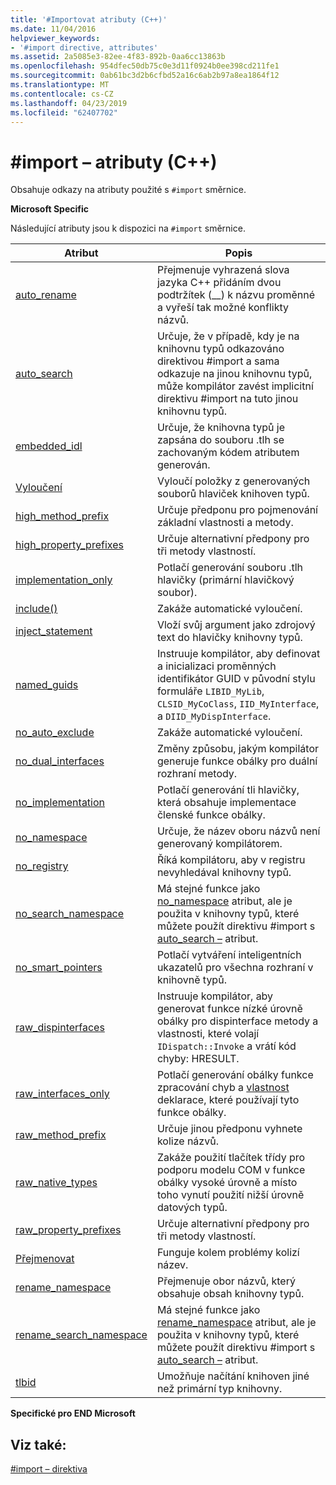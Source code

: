 ```yaml
---
title: '#Importovat atributy (C++)'
ms.date: 11/04/2016
helpviewer_keywords:
- '#import directive, attributes'
ms.assetid: 2a5085e3-82ee-4f83-892b-0aa6cc13863b
ms.openlocfilehash: 954dfec50db75c0e3d11f0924b0ee398cd211fe1
ms.sourcegitcommit: 0ab61bc3d2b6cfbd52a16c6ab2b97a8ea1864f12
ms.translationtype: MT
ms.contentlocale: cs-CZ
ms.lasthandoff: 04/23/2019
ms.locfileid: "62407702"
---
```

# <a name="import-attributes-c"></a>#import – atributy (C++)
Obsahuje odkazy na atributy použité s `#import` směrnice.

**Microsoft Specific**

Následující atributy jsou k dispozici na `#import` směrnice.

|Atribut|Popis|
|---------------|-----------------|
|[auto_rename](../preprocessor/auto-rename.md)|Přejmenuje vyhrazená slova jazyka C++ přidáním dvou podtržítek (__) k názvu proměnné a vyřeší tak možné konflikty názvů.|
|[auto_search](../preprocessor/auto-search.md)|Určuje, že v případě, kdy je na knihovnu typů odkazováno direktivou #import a sama odkazuje na jinou knihovnu typů, může kompilátor zavést implicitní direktivu #import na tuto jinou knihovnu typů.|
|[embedded_idl](../preprocessor/embedded-idl.md)|Určuje, že knihovna typů je zapsána do souboru .tlh se zachovaným kódem atributem generován.|
|[Vyloučení](../preprocessor/exclude-hash-import.md)|Vyloučí položky z generovaných souborů hlaviček knihoven typů.|
|[high_method_prefix](../preprocessor/high-method-prefix.md)|Určuje předponu pro pojmenování základní vlastnosti a metody.|
|[high_property_prefixes](../preprocessor/high-property-prefixes.md)|Určuje alternativní předpony pro tři metody vlastností.|
|[implementation_only](../preprocessor/implementation-only.md)|Potlačí generování souboru .tlh hlavičky (primární hlavičkový soubor).|
|[include()](../preprocessor/include-parens.md)|Zakáže automatické vyloučení.|
|[inject_statement](../preprocessor/inject-statement.md)|Vloží svůj argument jako zdrojový text do hlavičky knihovny typů.|
|[named_guids](../preprocessor/named-guids.md)|Instruuje kompilátor, aby definovat a inicializaci proměnných identifikátor GUID v původní stylu formuláře `LIBID_MyLib`, `CLSID_MyCoClass`, `IID_MyInterface`, a `DIID_MyDispInterface`.|
|[no_auto_exclude](../preprocessor/no-auto-exclude.md)|Zakáže automatické vyloučení.|
|[no_dual_interfaces](../preprocessor/no-dual-interfaces.md)|Změny způsobu, jakým kompilátor generuje funkce obálky pro duální rozhraní metody.|
|[no_implementation](../preprocessor/no-implementation.md)|Potlačí generování tli hlavičky, která obsahuje implementace členské funkce obálky.|
|[no_namespace](../preprocessor/no-namespace.md)|Určuje, že název oboru názvů není generovaný kompilátorem.|
|[no_registry](../preprocessor/no-registry.md)|Říká kompilátoru, aby v registru nevyhledával knihovny typů.|
|[no_search_namespace](../preprocessor/no-search-namespace.md)|Má stejné funkce jako [no_namespace](../preprocessor/no-namespace.md) atribut, ale je použita v knihovny typů, které můžete použít direktivu #import s [auto_search –](../preprocessor/auto-search.md) atribut.|
|[no_smart_pointers](../preprocessor/no-smart-pointers.md)|Potlačí vytváření inteligentních ukazatelů pro všechna rozhraní v knihovně typů.|
|[raw_dispinterfaces](../preprocessor/raw-dispinterfaces.md)|Instruuje kompilátor, aby generovat funkce nízké úrovně obálky pro dispinterface metody a vlastnosti, které volají `IDispatch::Invoke` a vrátí kód chyby: HRESULT.|
|[raw_interfaces_only](../preprocessor/raw-interfaces-only.md)|Potlačí generování obálky funkce zpracování chyb a [vlastnost](../cpp/property-cpp.md) deklarace, které používají tyto funkce obálky.|
|[raw_method_prefix](../preprocessor/raw-method-prefix.md)|Určuje jinou předponu vyhnete kolize názvů.|
|[raw_native_types](../preprocessor/raw-native-types.md)|Zakáže použití tlačítek třídy pro podporu modelu COM v funkce obálky vysoké úrovně a místo toho vynutí použití nižší úrovně datových typů.|
|[raw_property_prefixes](../preprocessor/raw-property-prefixes.md)|Určuje alternativní předpony pro tři metody vlastností.|
|[Přejmenovat](../preprocessor/rename-hash-import.md)|Funguje kolem problémy kolizí název.|
|[rename_namespace](../preprocessor/rename-namespace.md)|Přejmenuje obor názvů, který obsahuje obsah knihovny typů.|
|[rename_search_namespace](../preprocessor/rename-search-namespace.md)|Má stejné funkce jako [rename_namespace](../preprocessor/rename-namespace.md) atribut, ale je použita v knihovny typů, které můžete použít direktivu #import s [auto_search –](../preprocessor/auto-search.md) atribut.|
|[tlbid](../preprocessor/tlbid.md)|Umožňuje načítání knihoven jiné než primární typ knihovny.|

**Specifické pro END Microsoft**

## <a name="see-also"></a>Viz také:

[#import – direktiva](../preprocessor/hash-import-directive-cpp.md)